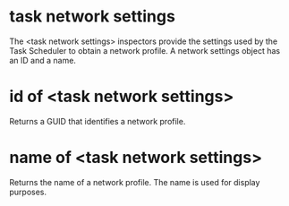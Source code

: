 # task network settings

The &lt;task network settings&gt; inspectors provide the settings used by the Task Scheduler to obtain a network profile. A network settings object has an ID and a name.

# id of &lt;task network settings&gt;

Returns a GUID that identifies a network profile.

# name of &lt;task network settings&gt;

Returns the name of a network profile. The name is used for display purposes.
